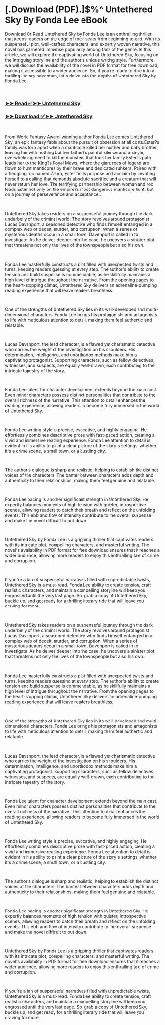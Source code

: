 # [.Download (PDF).]$%^ Untethered Sky By Fonda Lee eBook

<p>Download Or Read Untethered Sky by Fonda Lee is an enthralling thriller that keeps readers on the edge of their seats from beginning to end. With its suspenseful plot, well-crafted characters, and expertly woven narrative, this novel has garnered immense popularity among fans of the genre. In this article, we will explore the captivating world of Untethered Sky, focusing on the intriguing storyline and the author's unique writing style. Furthermore, we will discuss the availability of the novel in PDF format for free download, making it accessible to a wider audience. So, if you're ready to dive into a thrilling literary adventure, let's delve into the depths of Untethered Sky by Fonda Lee.</p>
<p>&nbsp;</p>

### [➤➤ Read ✅➤➤ Untethered Sky](https://realpdfbooksdrive.blogspot.com/id/60784305)

### [➤➤ Download ✅➤➤ Untethered Sky](https://realpdfbooksdrive.blogspot.com/id/60784305)

<p>&nbsp;</p>
<p>From World Fantasy Award-winning author Fonda Lee comes Untethered Sky, an epic fantasy fable about the pursuit of obsession at all costs.Ester?s family was torn apart when a manticore killed her mother and baby brother, leaving her with nothing but her father?s painful silence and a single, overwhelming need to kill the monsters that took her family.Ester?s path leads her to the King?s Royal Mews, where the giant rocs of legend are flown to hunt manticores by their brave and dedicated ruhkers. Paired with a fledgling roc named Zahra, Ester finds purpose and acclaim by devoting herself to a calling that demands absolute sacrifice and a creature that will never return her love. The terrifying partnership between woman and roc leads Ester not only on the empire?s most dangerous manticore hunt, but on a journey of perseverance and acceptance..</p>
<p>&nbsp;</p>
<p>Untethered Sky takes readers on a suspenseful journey through the dark underbelly of the criminal world. The story revolves around protagonist Lucas Davenport, a seasoned detective who finds himself entangled in a complex web of deceit, murder, and corruption. When a series of mysterious deaths occur in a small town, Davenport is called in to investigate. As he delves deeper into the case, he uncovers a sinister plot that threatens not only the lives of the townspeople but also his own.</p>
<p>&nbsp;</p>
<p>Fonda Lee masterfully constructs a plot filled with unexpected twists and turns, keeping readers guessing at every step. The author's ability to create tension and build suspense is commendable, as he skillfully maintains a high level of intrigue throughout the narrative. From the opening pages to the heart-stopping climax, Untethered Sky delivers an adrenaline-pumping reading experience that will leave readers breathless.</p>
<p>&nbsp;</p>
<p>One of the strengths of Untethered Sky lies in its well-developed and multi-dimensional characters. Fonda Lee brings his protagonists and antagonists to life with meticulous attention to detail, making them feel authentic and relatable.</p>
<p>&nbsp;</p>
<p>Lucas Davenport, the lead character, is a flawed yet charismatic detective who carries the weight of the investigation on his shoulders. His determination, intelligence, and unorthodox methods make him a captivating protagonist. Supporting characters, such as fellow detectives, witnesses, and suspects, are equally well-drawn, each contributing to the intricate tapestry of the story.</p>
<p>&nbsp;</p>
<p>Fonda Lee talent for character development extends beyond the main cast. Even minor characters possess distinct personalities that contribute to the overall richness of the narrative. This attention to detail enhances the reading experience, allowing readers to become fully immersed in the world of Untethered Sky.</p>
<p>&nbsp;</p>
<p>Fonda Lee writing style is precise, evocative, and highly engaging. He effortlessly combines descriptive prose with fast-paced action, creating a vivid and immersive reading experience. Fonda Lee attention to detail is evident in his ability to paint a clear picture of the story's settings, whether it's a crime scene, a small town, or a bustling city.</p>
<p>&nbsp;</p>
<p>The author's dialogue is sharp and realistic, helping to establish the distinct voices of the characters. The banter between characters adds depth and authenticity to their relationships, making them feel genuine and relatable.</p>
<p>&nbsp;</p>
<p>Fonda Lee pacing is another significant strength in Untethered Sky. He expertly balances moments of high tension with quieter, introspective scenes, allowing readers to catch their breath and reflect on the unfolding events. This ebb and flow of intensity contribute to the overall suspense and make the novel difficult to put down.</p>
<p>&nbsp;</p>
<p>Untethered Sky by Fonda Lee is a gripping thriller that captivates readers with its intricate plot, compelling characters, and masterful writing. The novel's availability in PDF format for free download ensures that it reaches a wider audience, allowing more readers to enjoy this enthralling tale of crime and corruption.</p>
<p>&nbsp;</p>
<p>If you're a fan of suspenseful narratives filled with unpredictable twists, Untethered Sky is a must-read. Fonda Lee ability to create tension, craft realistic characters, and maintain a compelling storyline will keep you engrossed until the very last page. So, grab a copy of Untethered Sky, buckle up, and get ready for a thrilling literary ride that will leave you craving for more.</p>
<p>&nbsp;</p>
<p>Untethered Sky takes readers on a suspenseful journey through the dark underbelly of the criminal world. The story revolves around protagonist Lucas Davenport, a seasoned detective who finds himself entangled in a complex web of deceit, murder, and corruption. When a series of mysterious deaths occur in a small town, Davenport is called in to investigate. As he delves deeper into the case, he uncovers a sinister plot that threatens not only the lives of the townspeople but also his own.</p>
<p>&nbsp;</p>
<p>Fonda Lee masterfully constructs a plot filled with unexpected twists and turns, keeping readers guessing at every step. The author's ability to create tension and build suspense is commendable, as he skillfully maintains a high level of intrigue throughout the narrative. From the opening pages to the heart-stopping climax, Untethered Sky delivers an adrenaline-pumping reading experience that will leave readers breathless.</p>
<p>&nbsp;</p>
<p>One of the strengths of Untethered Sky lies in its well-developed and multi-dimensional characters. Fonda Lee brings his protagonists and antagonists to life with meticulous attention to detail, making them feel authentic and relatable.</p>
<p>&nbsp;</p>
<p>Lucas Davenport, the lead character, is a flawed yet charismatic detective who carries the weight of the investigation on his shoulders. His determination, intelligence, and unorthodox methods make him a captivating protagonist. Supporting characters, such as fellow detectives, witnesses, and suspects, are equally well-drawn, each contributing to the intricate tapestry of the story.</p>
<p>&nbsp;</p>
<p>Fonda Lee talent for character development extends beyond the main cast. Even minor characters possess distinct personalities that contribute to the overall richness of the narrative. This attention to detail enhances the reading experience, allowing readers to become fully immersed in the world of Untethered Sky.</p>
<p>&nbsp;</p>
<p>Fonda Lee writing style is precise, evocative, and highly engaging. He effortlessly combines descriptive prose with fast-paced action, creating a vivid and immersive reading experience. Fonda Lee attention to detail is evident in his ability to paint a clear picture of the story's settings, whether it's a crime scene, a small town, or a bustling city.</p>
<p>&nbsp;</p>
<p>The author's dialogue is sharp and realistic, helping to establish the distinct voices of the characters. The banter between characters adds depth and authenticity to their relationships, making them feel genuine and relatable.</p>
<p>&nbsp;</p>
<p>Fonda Lee pacing is another significant strength in Untethered Sky. He expertly balances moments of high tension with quieter, introspective scenes, allowing readers to catch their breath and reflect on the unfolding events. This ebb and flow of intensity contribute to the overall suspense and make the novel difficult to put down.</p>
<p>&nbsp;</p>
<p>Untethered Sky by Fonda Lee is a gripping thriller that captivates readers with its intricate plot, compelling characters, and masterful writing. The novel's availability in PDF format for free download ensures that it reaches a wider audience, allowing more readers to enjoy this enthralling tale of crime and corruption.</p>
<p>&nbsp;</p>
<p>If you're a fan of suspenseful narratives filled with unpredictable twists, Untethered Sky is a must-read. Fonda Lee ability to create tension, craft realistic characters, and maintain a compelling storyline will keep you engrossed until the very last page. So, grab a copy of Untethered Sky, buckle up, and get ready for a thrilling literary ride that will leave you craving for more.</p>
<p>&nbsp;</p>
